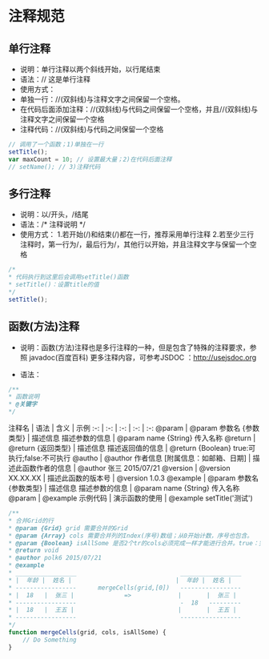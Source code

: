 # 注释规范
## 单行注释
- 说明：单行注释以两个斜线开始，以行尾结束
- 语法：// 这是单行注释
- 使用方式：
- 单独一行：//(双斜线)与注释文字之间保留一个空格。
- 在代码后面添加注释：//(双斜线)与代码之间保留一个空格，并且//(双斜线)与注释文字之间保留一个空格
- 注释代码：//(双斜线)与代码之间保留一个空格
```js
// 调用了一个函数；1)单独在一行
setTitle();
var maxCount = 10; // 设置最大量；2)在代码后面注释
// setName(); // 3)注释代码
```
## 多行注释
- 说明：以/开头，/结尾
- 语法：/* 注释说明 */
- 使用方式：
1.若开始(/)和结束(/)都在一行，推荐采用单行注释
2.若至少三行注释时，第一行为/，最后行为/，其他行以开始，并且注释文字与保留一个空格
```js
/*
* 代码执行到这里后会调用setTitle()函数
* setTitle()：设置title的值
*/
setTitle();
```
## 函数(方法)注释
- 说明：函数(方法)注释也是多行注释的一种，但是包含了特殊的注释要求，参照 javadoc(百度百科)
更多注释内容，可参考JSDOC ：http://usejsdoc.org

- 语法：

```js
/**
* 函数说明
* @关键字
*/
```

注释名 |	语法 |	含义 |	示例
:-: | :-: | :-: | :-: | :-:
@param | 	@param 参数名 {参数类型} | 描述信息	描述参数的信息 |	@param name {String} 传入名称
@return |	@return {返回类型} | 描述信息	描述返回值的信息 |	@return {Boolean} true:可执行;false:不可执行
@autho |	@author 作者信息 [附属信息：如邮箱、日期] |	描述此函数作者的信息 |	@author 张三 2015/07/21
@version |	@version XX.XX.XX |	描述此函数的版本号 |	@version 1.0.3
@example |	@param 参数名 {参数类型} | 描述信息	描述参数的信息 |	@param name {String} 传入名称
@param |	@example 示例代码 |	演示函数的使用 |	@example setTitle('测试')

```js
/**
* 合并Grid的行
* @param {Grid} grid 需要合并的Grid
* @param {Array} cols 需要合并列的Index(序号)数组；从0开始计数，序号也包含。
* @param {Boolean} isAllSome 是否2个tr的cols必须完成一样才能进行合并。true：完成一样；false(默认)：不完全一样
* @return void
* @author polk6 2015/07/21
* @example
* _________________                             _________________
* |  年龄 |  姓名 |                             |  年龄 |  姓名 |
* -----------------      mergeCells(grid,[0])   -----------------
* |  18   |  张三 |              =>             |       |  张三 |
* -----------------                             -  18   ---------
* |  18   |  王五 |                             |       |  王五 |
* -----------------                             -----------------
*/
function mergeCells(grid, cols, isAllSome) {
    // Do Something
}
```